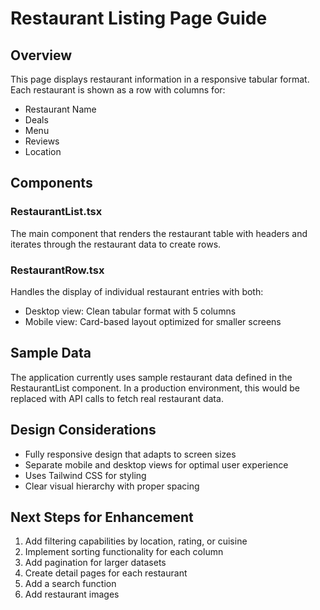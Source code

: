 # Restaurant Listing Page Guide

## Overview
This page displays restaurant information in a responsive tabular format. Each restaurant is shown as a row with columns for:

- Restaurant Name
- Deals
- Menu
- Reviews 
- Location

## Components

### RestaurantList.tsx
The main component that renders the restaurant table with headers and iterates through the restaurant data to create rows.

### RestaurantRow.tsx
Handles the display of individual restaurant entries with both:
- Desktop view: Clean tabular format with 5 columns
- Mobile view: Card-based layout optimized for smaller screens

## Sample Data
The application currently uses sample restaurant data defined in the RestaurantList component. In a production environment, this would be replaced with API calls to fetch real restaurant data.

## Design Considerations
- Fully responsive design that adapts to screen sizes
- Separate mobile and desktop views for optimal user experience
- Uses Tailwind CSS for styling
- Clear visual hierarchy with proper spacing

## Next Steps for Enhancement
1. Add filtering capabilities by location, rating, or cuisine
2. Implement sorting functionality for each column
3. Add pagination for larger datasets
4. Create detail pages for each restaurant
5. Add a search function
6. Add restaurant images
